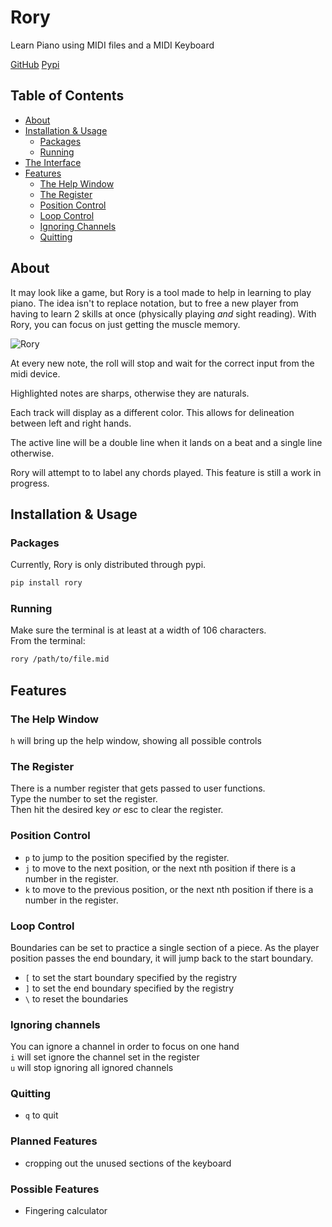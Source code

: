 # Rory
Learn Piano using MIDI files and a MIDI Keyboard

[GitHub](https://github.com/quintinfsmith/rory/)
[Pypi](https://pypi.org/project/rory/)

## Table of Contents
- [About](#abt)
- [Installation & Usage](#inst)
    - [Packages](#inst_a)
    - [Running](#inst_b)
- [The Interface](#intrf)
- [Features](#funcs)
    - [The Help Window](#funcs_help)
    - [The Register](#funcs_a)
    - [Position Control](#funcs_b)
    - [Loop Control](#funcs_c)
    - [Ignoring Channels](#funcs_d)
    - [Quitting](#funcs_e)

<a name="abt"></a>
## About
It may look like a game, but Rory is a tool made to help in learning to play piano. The idea isn't to replace notation, but to free a new player from having to learn 2 skills at once (physically playing *and* sight reading). With Rory, you can focus on just getting the muscle memory.

![Rory](/content/rory_screenshot.png)

At every new note, the roll will stop and wait for the correct input from the midi device.

Highlighted notes are sharps, otherwise they are naturals.

Each track will display as a different color. This allows for delineation between left and right hands.

The active line will be a double line when it lands on a beat and a single line otherwise.

Rory will attempt to to label any chords played. This feature is still a work in progress.






<a name="inst"></a>
## Installation & Usage
<a name="inst_a"></a>
### Packages
Currently, Rory is only distributed through pypi.
```bash
pip install rory
```

<a name="inst_b"></a>
### Running
Make sure the terminal is at least at a width of 106 characters.<br/>
From the terminal:
```bash
rory /path/to/file.mid
```

<a name="funcs"></a>
## Features
<a name="funcs_help"></a>
### The Help Window
`h` will bring up the help window, showing all possible controls

<a name="funcs_a"></a>
### The Register
There is a number register that gets passed to user functions.<br/>
Type the number to set the register.<br/>
Then hit the desired key *or* esc to clear the register.

<a name="funcs_b"></a>
### Position Control
- `p` to jump to the position specified by the register.<br/>
- `j` to move to the next position, or the next nth position if there is a number in the register.<br/>
- `k` to move to the previous position, or the next nth position if there is a number in the register.

<a name="funcs_c"></a>
### Loop Control
Boundaries can be set to practice a single section of a piece.  As the player position passes the end boundary, it will jump back to the start boundary.<br/>
- `[` to set the start boundary specified by the registry<br/>
- `]` to set the end boundary specified by the registry<br/>
- `\` to reset the boundaries

<a name="funcs_d"></a>
### Ignoring channels
You can ignore a channel in order to focus on one hand<br/>
`i` will set ignore the channel set in the register<br/>
`u` will stop ignoring all ignored channels

<a name="funcs_e"></a>
### Quitting
- `q` to quit

### Planned Features
- cropping out the unused sections of the keyboard

### Possible Features
- Fingering calculator


